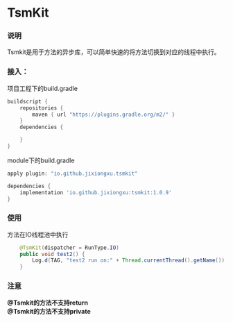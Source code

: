 # TsmKit

### 说明
Tsmkit是用于方法的异步库，可以简单快速的将方法切换到对应的线程中执行。

### 接入：

项目工程下的build.gradle
```groovy
buildscript {
    repositories {
        maven { url "https://plugins.gradle.org/m2/" }
    }
    dependencies {

    }
}
```

module下的build.gradle
```groovy
apply plugin: "io.github.jixiongxu.tsmkit"

dependencies {
    implementation 'io.github.jixiongxu:tsmkit:1.0.9'
}
```
### 使用
方法在IO线程池中执行
```java
    @TsmKit(dispatcher = RunType.IO)
    public void test2() {
        Log.d(TAG, "test2 run on:" + Thread.currentThread().getName());
    }
```

### 注意
**@Tsmkit的方法不支持return**\
**@Tsmkit的方法不支持private**



